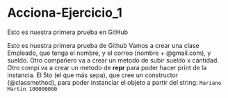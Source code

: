 # Acciona-Ejercicio_1
Esto es nuestra primera prueba en GitHub

Esto es nuestra primera prueba de Github
Vamos a crear una clase Empleado, que tenga el nombre, y el correo (nombre + @gmail.com), y sueldo. Otro compañero va a crear un metodo de subir sueldo x cantidad. Otro compi va a crear un metodo de __repr__ para poder hacer print de la instancia.
El 5to (el que más sepa), que cree un constructor (@classmethod), para poder instanciar el objeto a partir del string: `Mariano Martin 100000000`